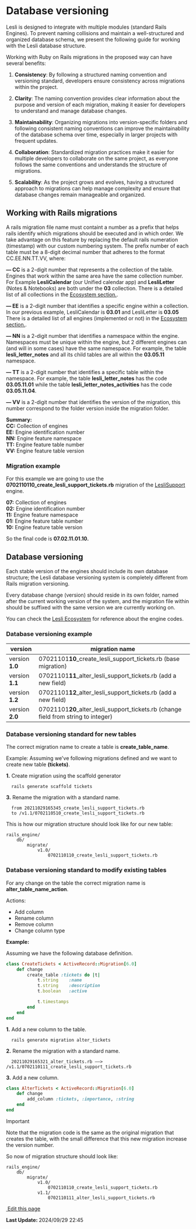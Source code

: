 # Database versioning

Lesli is designed to integrate with multiple modules (standard Rails Engines). To prevent naming collisions and maintain a well-structured and organized database schema, we present the following guide for working with the Lesli database structure.

Working with Ruby on Rails migrations in the proposed way can have several benefits:

1. **Consistency**: By following a structured naming convention and versioning standard, developers ensure consistency across migrations within the project.

2. **Clarity**: The naming convention provides clear information about the purpose and version of each migration, making it easier for developers to understand and manage database changes.

3. **Maintainability**: Organizing migrations into version-specific folders and following consistent naming conventions can improve the maintainability of the database schema over time, especially in larger projects with frequent updates.

4. **Collaboration**: Standardized migration practices make it easier for multiple developers to collaborate on the same project, as everyone follows the same conventions and understands the structure of migrations.

5. **Scalability**: As the project grows and evolves, having a structured approach to migrations can help manage complexity and ensure that database changes remain manageable and organized.


## Working with Rails migrations
A rails migration file name must containt a number as a prefix that helps rails identify which migrations should be executed and in which order. We take advantage on this feature by replacing the default rails numeration (timestamp) with our custom numbering system. The prefix number of each table must be a 8-digit decimal number that adheres to the format CC.EE.NN.TT.VV, where:

**— CC** is a 2-digit number that represents a the collection of the table. Engines that work within the same area have the same collection number. For Example **LesliCalendar** (our Unified calendar app) and **LesliLetter** (Notes & Notebooks) are both under the **03** collection. There is a detailed list of all collections in the [Ecosystem section.](/engines/lesli/about/ecosystem). 

**— EE** is a 2-digit number that identifies a specific engine within a collection. In our previous example, LesliCalendar is **03.01** and LesliLetter is **03.05** There is a detailed list of all engines (implemented or not) in the [Ecosystem section.](/engines/lesli/about/ecosystem).  

**— NN** is a 2-digit number that identifies a namespace within the engine. Namespaces must be unique within the engine, but 2 different engines can (and will in some cases) have the same namespace. For example, the table **lesli\_letter\_notes** and all its child tables are all within the **03.05.11** namespace.

**— TT** is a 2-digit number that identifies a specific table within the namespace. For example, the table **lesli\_letter\_notes** has the code **03.05.11.01** while the table **lesli\_letter\_notes\_activities** has the code **03.05.11.04**.

**— VV** is a 2-digit number that identifies the version of the migration, this number correspond to the folder version inside the migration folder.

**Summary:**
<br /> **CC:** Collection of engines 
<br /> **EE:** Engine identification number 
<br /> **NN:** Engine feature namespace
<br /> **TT:** Engine feature table number
<br /> **VV:** Engine feature table version 


### Migration example 
For this example we are going to use the **0702110110_create_lesli_support_tickets.rb** migration of the [LesliSupport](/engines/support/) engine.

**07:** Collection of engines 
<br /> **02:** Engine identification number 
<br /> **11:** Engine feature namespace
<br /> **01:** Engine feature table number
<br /> **10:** Engine feature table version 

So the final code is **07.02.11.01.10.**

## Database versioning
Each stable version of the engines should include its own database structure; the Lesli database versioning 
system is completely different from Rails migration versioning.

Every database change (version) should reside in its own folder, named after the current working version of the system, and the migration file within should be suffixed with the same version we are currently working on.

You can check the [Lesli Ecosystem](/engines/lesli/about/ecosystem) for reference about the engine codes.


### Database versioning example
| version           |   migration name
|-                  |-
| version **1.0**   |   07021101**10**\_create\_lesli\_support\_tickets.rb  (base migration)
| version **1.1**   |   07021101**11**\_alter\_lesli\_support\_tickets.rb   (add a new field)
| version **1.2**   |   07021101**12**\_alter\_lesli\_support\_tickets.rb   (add a new field)
| version **2.0**   |   07021101**20**\_alter\_lesli\_support\_tickets.rb   (change field from string to integer)

### Database versioning standard for new tables
The correct migration name to create a table is **create\_table\_name**.

Example:
Assuming we've following migrations defined and we want to create new table **(tickets)**.

**1.** Create migration using the scaffold generator

```shell
  rails generate scaffold tickets
```

**3.** Rename the migration with a standard name.

```
  from 20211029165345_create_lesli_support_tickets.rb 
  to /v1.1/0702110510_create_lesli_support_tickets.rb
```

This is how our migration structure should look like for our new table:
```
rails_engine/
    db/
        migrate/
            v1.0/
                0702110110_create_lesli_support_tickets.rb
```



### Database versioning standard to modify existing tables
For any change on the table the correct migration name is **alter\_table\_name\_action**.

Actions:
- Add column
- Rename column
- Remove column
- Change column type

**Example:**

Assuming we have the following database definition.

```ruby
class CreateTickets < ActiveRecord::Migration[6.0]
    def change
        create_table :tickets do |t|
            t.string    :name
            t.string    :description
            t.boolean   :active

            t.timestamps
        end
    end
end
```

**1.** Add a new column to the table.

```shell
  rails generate migration alter_tickets
```

**2.** Rename the migration with a standard name.

```
  20211029165321_alter_tickets.rb ——> /v1.1/0702110111_create_lesli_support_tickets.rb
```

**3.** Add a new column.

```ruby
class AlterTickets < ActiveRecord::Migration[6.0]
    def change
        add_column :tickets, :importance, :string
    end
end
```

> [!IMPORTANT]
> Note that the migration code is the same as the original migration that creates the table, with the small difference that this new migration increase the version number.

So now of migration structure should look like:
```
rails_engine/
    db/
        migrate/
            v1.0/
                0702110110_create_lesli_support_tickets.rb
            v1.1/
                0702110111_alter_lesli_support_tickets.rb
```

<section class="lesli-markdown-info">
    <p><a target="blank" href="https://github.com/LesliTech/Lesli/tree/master/docs/database/versioning.md"><i class="ri-external-link-fill"></i>&nbsp;Edit this page</a><p/>
    <p><b>Last Update: </b>2024/09/29 22:45</p>
</section>

<!-- This code was automatically generated -->
<!-- to update this docs please run rake docs:build -->

